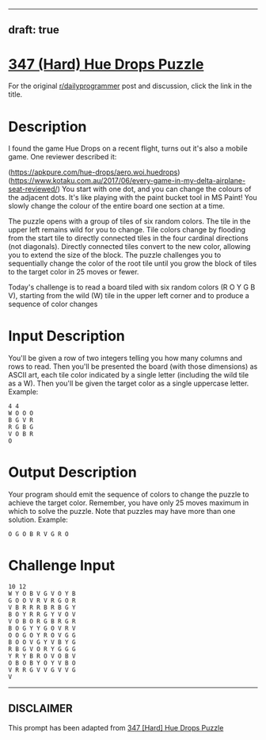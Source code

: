 ---
draft: true
----

# [347 (Hard) Hue Drops Puzzle](https://www.reddit.com/r/dailyprogrammer/comments/7riu6p/20180119_challenge_347_hard_hue_drops_puzzle/)

For the original [r/dailyprogrammer](https://www.reddit.com/r/dailyprogrammer/) post and discussion, click the link in the title.

# Description
I found the game Hue Drops on a recent flight, turns out it's also a mobile game. One reviewer described it:

(https://apkpure.com/hue-drops/aero.woi.huedrops)
(https://www.kotaku.com.au/2017/06/every-game-in-my-delta-airplane-seat-reviewed/)
You start with one dot, and you can change the colours of the adjacent dots. It's like playing with the paint bucket tool in MS Paint! You slowly change the colour of the entire board one section at a time.

The puzzle opens with a group of tiles of six random colors. The tile in the upper left remains wild for you to change. Tile colors change by flooding from the start tile to directly connected tiles in the four cardinal directions (not diagonals). Directly connected tiles convert to the new color, allowing you to extend the size of the block. The puzzle challenges you to sequentially change the color of the root tile until you grow the block of tiles to the target color in 25 moves or fewer.

Today's challenge is to read a board tiled with six random colors (R O Y G B V), starting from the wild (W) tile in the upper left corner and to produce a sequence of color changes 

# Input Description
You'll be given a row of two integers telling you how many columns and rows to read. Then you'll be presented the board (with those dimensions) as ASCII art, each tile color indicated by a single letter (including the wild tile as a W). Then you'll be given the target color as a single uppercase letter. Example:


```
4 4 
W O O O 
B G V R
R G B G
V O B R
O
```
# Output Description
Your program should emit the sequence of colors to change the puzzle to achieve the target color. Remember, you have only 25 moves maximum in which to solve the puzzle. Note that puzzles may have more than one solution. Example:


```
O G O B R V G R O
```
# Challenge Input

```
10 12
W Y O B V G V O Y B
G O O V R V R G O R
V B R R R B R B G Y
B O Y R R G Y V O V
V O B O R G B R G R
B O G Y Y G O V R V
O O G O Y R O V G G
B O O V G Y V B Y G
R B G V O R Y G G G
Y R Y B R O V O B V
O B O B Y O Y V B O
V R R G V V G V V G
V
```

----
## **DISCLAIMER**
This prompt has been adapted from [347 [Hard] Hue Drops Puzzle](https://www.reddit.com/r/dailyprogrammer/comments/7riu6p/20180119_challenge_347_hard_hue_drops_puzzle/
)
